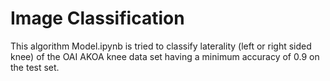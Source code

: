 # Image Classification

This algorithm Model.ipynb is tried to classify laterality (left or right sided knee) of the OAI AKOA knee data set having a minimum accuracy
of 0.9 on the test set. 
